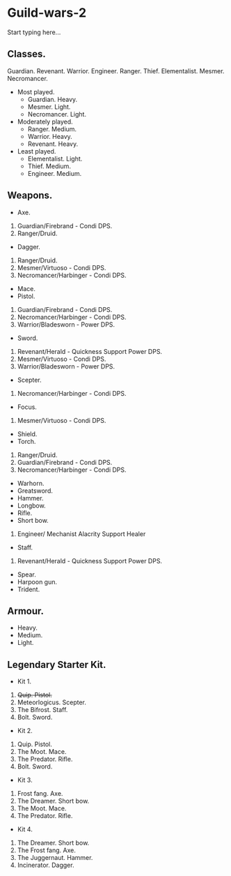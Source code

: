# Guild-wars-2

Start typing here...

## Classes.

Guardian.
Revenant.
Warrior.
Engineer.
Ranger.
Thief.
Elementalist.
Mesmer.
Necromancer.

- Most played.
  - Guardian. Heavy.
  - Mesmer. Light.
  - Necromancer. Light.
- Moderately played.
  - Ranger. Medium.
  - Warrior. Heavy.
  - Revenant. Heavy.
- Least played.
  - Elementalist. Light.
  - Thief. Medium.
  - Engineer. Medium.

## Weapons.
- Axe.
1. Guardian/Firebrand - Condi DPS.
2. Ranger/Druid.
- Dagger.
1. Ranger/Druid.
2. Mesmer/Virtuoso - Condi DPS.
3. Necromancer/Harbinger - Condi DPS.
- Mace.
- Pistol.
1. Guardian/Firebrand - Condi DPS.
2. Necromancer/Harbinger - Condi DPS.
3. Warrior/Bladesworn - Power DPS.
- Sword.
1. Revenant/Herald - Quickness Support Power DPS.
2. Mesmer/Virtuoso - Condi DPS.
3. Warrior/Bladesworn - Power DPS.
- Scepter.
1. Necromancer/Harbinger - Condi DPS.
- Focus.
1. Mesmer/Virtuoso - Condi DPS.
- Shield.
- Torch.
1. Ranger/Druid.
2. Guardian/Firebrand - Condi DPS.
3. Necromancer/Harbinger - Condi DPS.
- Warhorn.
- Greatsword.
- Hammer.
- Longbow.
- Rifle.
- Short bow.
1. Engineer/ Mechanist Alacrity Support Healer
- Staff.
1. Revenant/Herald - Quickness Support Power DPS.
- Spear.
- Harpoon gun.
- Trident.

## Armour.

- Heavy.
- Medium.
- Light.

## Legendary Starter Kit.

- Kit 1.
1. ~~Quip. Pistol.~~
2. Meteorlogicus. Scepter.
3. The Bifrost. Staff.
4. Bolt. Sword.

- Kit 2.
1. Quip. Pistol.
2. The Moot. Mace.
3. The Predator. Rifle.
4. Bolt. Sword.

- Kit 3.
1. Frost fang. Axe.
2. The Dreamer. Short bow.
3. The Moot. Mace.
4. The Predator. Rifle.

- Kit 4.
1. The Dreamer. Short bow.
2. The Frost fang. Axe.
3. The Juggernaut. Hammer.
4. Incinerator. Dagger.

